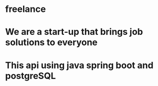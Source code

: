 # freelance
# We are a start-up that brings job solutions to everyone
# This api using java spring boot and postgreSQL

